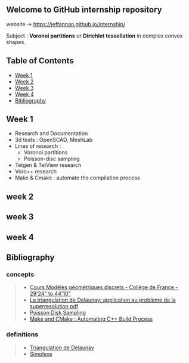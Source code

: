 ## Welcome to GitHub internship repository
website -> https://jeffannan.github.io/internship/

Subject : **Voronoi partitions** or **Dirichlet tessellation** in complex convex shapes.

## Table of Contents 
* [Week 1](#Week-1)
* [Week 2](#Week-2)
* [Week 3](#Week-3)
* [Week 4](#Week-4)
* [Bibliography](#Bibliography)

## Week 1
* Research and Documentation
* 3d tests : OpenSCAD, MeshLab
* Lines of research : 
    * Voronoi partitions 
    * Poisson-disc sampling 
* Tetgen & TetView research
* Voro++ research
* Make & Cmake : automate the compilation process

## week 2
## week 3
## week 4
## Bibliography
### concepts
   > * <a href="https://www.college-de-france.fr/site/jean-daniel-boissonnat/course-2017-03-29-17h00.htm" target="_blank">Cours Modèles géométriques discrets - Collège de France - 29'24" to 44'10"</a>
   > * <a href="http://www.tsi.telecom-paristech.fr/pages/enseignement/ressources/beti/delaunay/delaunay_imprimable.pdf" target="_blank">La triangulation de Delaunay: application au problème de la superresolution pdf</a>
   > * <a href="http://www.cemyuksel.com/cyCodeBase/soln/poisson_disk_sampling.html" target="_blank">Poisson Disk Sampling</a>
   > * <a href="https://medium.com/coding-blocks/make-and-cmake-automating-c-build-process-900f569a75db" target="_blank">Make and CMake : Automating C++ Build Process</a>
### definitions
   > * <a href="https://fr.wikipedia.org/wiki/Triangulation_de_Delaunay" target="_blank">Triangulation de Delaunay</a>
   > * <a href="https://fr.wikipedia.org/wiki/Simplexe" target="_blank">Simplexe</a>


 

